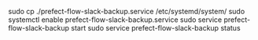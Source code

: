sudo cp ./prefect-flow-slack-backup.service /etc/systemd/system/
sudo systemctl enable prefect-flow-slack-backup.service
sudo service prefect-flow-slack-backup start
sudo service prefect-flow-slack-backup status